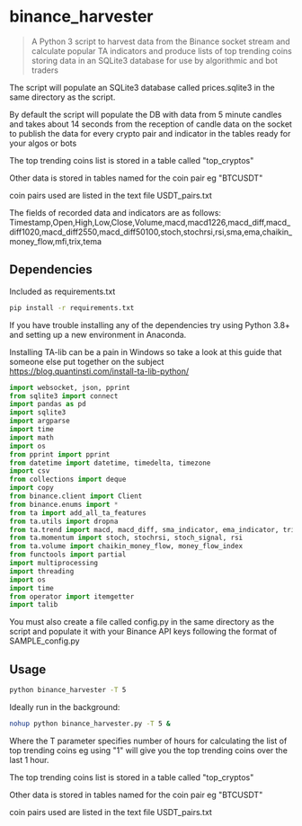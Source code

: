 # binance_harvester
> A Python 3 script to harvest data from the Binance socket stream and calculate popular TA indicators and produce lists of top trending coins storing data in an SQLite3 database for use by algorithmic and bot traders 

The script will populate an SQLite3 database called prices.sqlite3 in the same directory as the script. 

By default the script will populate the DB with data from 5 minute candles and takes about 14 seconds from the reception of candle data on the socket to publish the data for every crypto pair and indicator in the tables ready for your algos or bots

The top trending coins list is stored in a table called "top_cryptos"

Other data is stored in tables named for the coin pair eg "BTCUSDT"

coin pairs used are listed in the text file USDT_pairs.txt

The fields of recorded data and indicators are as follows:
Timestamp,Open,High,Low,Close,Volume,macd,macd1226,macd_diff,macd_diff1020,macd_diff2550,macd_diff50100,stoch,stochrsi,rsi,sma,ema,chaikin_money_flow,mfi,trix,tema


## Dependencies

Included as requirements.txt
```bash
pip install -r requirements.txt
```
If you have trouble installing any of the dependencies try using Python 3.8+ and setting up a new environment in Anaconda.

Installing TA-lib can be a pain in Windows so take a look at this guide that someone else put together on the subject https://blog.quantinsti.com/install-ta-lib-python/

```python
import websocket, json, pprint
from sqlite3 import connect
import pandas as pd
import sqlite3
import argparse
import time
import math
import os
from pprint import pprint
from datetime import datetime, timedelta, timezone
import csv
from collections import deque
import copy
from binance.client import Client
from binance.enums import *
from ta import add_all_ta_features
from ta.utils import dropna
from ta.trend import macd, macd_diff, sma_indicator, ema_indicator, trix
from ta.momentum import stoch, stochrsi, stoch_signal, rsi
from ta.volume import chaikin_money_flow, money_flow_index
from functools import partial
import multiprocessing
import threading
import os
import time
from operator import itemgetter
import talib
```

You must also create a file called config.py in the same directory as the script and populate it with your Binance API keys following the format of SAMPLE_config.py

## Usage

```bash
python binance_harvester -T 5
```

Ideally run in the background:

```bash
nohup python binance_harvester.py -T 5 &
```


Where the T parameter specifies number of hours for calculating the list of top trending coins eg using "1" will give you the top trending coins over the last 1 hour.

The top trending coins list is stored in a table called "top_cryptos"

Other data is stored in tables named for the coin pair eg "BTCUSDT"

coin pairs used are listed in the text file USDT_pairs.txt

